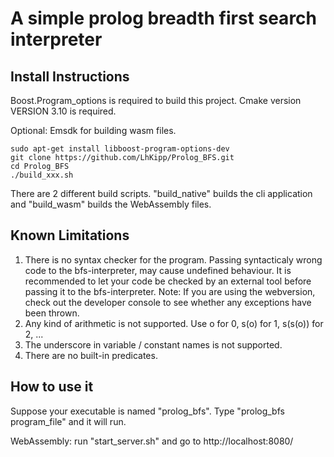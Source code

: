 A simple prolog breadth first search interpreter
================================================


Install Instructions
--------------------
Boost.Program_options is required to build this project.
Cmake version VERSION 3.10 is required.

Optional: Emsdk for building wasm files.

```shell
sudo apt-get install libboost-program-options-dev 
git clone https://github.com/LhKipp/Prolog_BFS.git
cd Prolog_BFS
./build_xxx.sh
```
There are 2 different build scripts. "build_native" builds the cli application and "build_wasm" builds the WebAssembly files.

Known Limitations
-----------------
1. There is no syntax checker for the program. Passing syntacticaly wrong code to the bfs-interpreter, may cause undefined behaviour.
        It is recommended to let your code be checked by an external tool before passing it to the bfs-interpreter.
        Note: If you are using the webversion, check out the developer console to see whether any exceptions have been thrown.
2. Any kind of arithmetic is not supported. Use o for 0, s(o) for 1, s(s(o)) for 2, ...
3. The underscore in variable / constant names is not supported.
4. There are no built-in predicates.


How to use it
-------------
Suppose your executable is named "prolog_bfs".
Type "prolog_bfs program_file" and it will run.

WebAssembly: run "start_server.sh" and go to http://localhost:8080/
